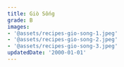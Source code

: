 ```yaml
---
title: Giò Sống
grade: B
images:
- '@assets/recipes-gio-song-1.jpeg'
- '@assets/recipes-gio-song-2.jpeg'
- '@assets/recipes-gio-song-3.jpeg'
updatedDate: '2000-01-01'
---
```

